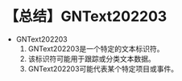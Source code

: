 # 【总结】GNText202203

-   GNText202203
    1.  GNText202203是一个特定的文本标识符。
    2.  该标识符可能用于跟踪或分类文本数据。
    3.  GNText202203可能代表某个特定项目或事件。